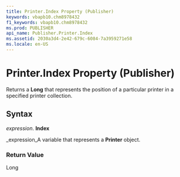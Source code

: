 ```yaml
---
title: Printer.Index Property (Publisher)
keywords: vbapb10.chm8978432
f1_keywords: vbapb10.chm8978432
ms.prod: PUBLISHER
api_name: Publisher.Printer.Index
ms.assetid: 2030a3d4-2e42-679c-6084-7a3959271e58
ms.locale: en-US
---
```



# Printer.Index Property (Publisher)

Returns a  **Long** that represents the position of a particular printer in a specified printer collection.


## Syntax

 _expression_. **Index**

 _expression_A variable that represents a  **Printer** object.


### Return Value

Long


